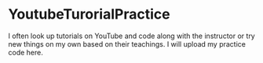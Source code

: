 # YoutubeTurorialPractice
I often look up tutorials on YouTube and code along with the instructor or try new things on my own based on their teachings. I will upload my practice code here. 
